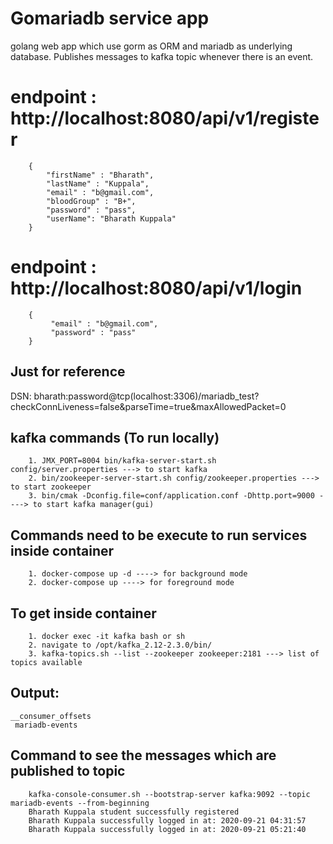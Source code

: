 # Gomariadb service app 
golang web app which use gorm as ORM and mariadb as underlying database. Publishes messages to kafka topic whenever there is an event.

# endpoint : http://localhost:8080/api/v1/register
        {
            "firstName" : "Bharath",
            "lastName" : "Kuppala",
            "email" : "b@gmail.com",
            "bloodGroup" : "B+",
            "password" : "pass",
            "userName": "Bharath Kuppala"
        }

# endpoint :  http://localhost:8080/api/v1/login
        {
             "email" : "b@gmail.com",
             "password" : "pass"
        }

## Just for reference
DSN: bharath:password@tcp(localhost:3306)/mariadb_test?checkConnLiveness=false&parseTime=true&maxAllowedPacket=0

## kafka commands (To run locally)
        1. JMX_PORT=8004 bin/kafka-server-start.sh config/server.properties ---> to start kafka
        2. bin/zookeeper-server-start.sh config/zookeeper.properties ---> to start zookeeper
        3. bin/cmak -Dconfig.file=conf/application.conf -Dhttp.port=9000 ----> to start kafka manager(gui)

## Commands need to be execute to run services inside container
        1. docker-compose up -d ----> for background mode
        2. docker-compose up ----> for foreground mode

## To get inside container
        1. docker exec -it kafka bash or sh
        2. navigate to /opt/kafka_2.12-2.3.0/bin/
        3. kafka-topics.sh --list --zookeeper zookeeper:2181 ---> list of topics available 

## Output:
    __consumer_offsets
     mariadb-events

## Command to see the messages which are published to topic
        kafka-console-consumer.sh --bootstrap-server kafka:9092 --topic mariadb-events --from-beginning
        Bharath Kuppala student successfully registered
        Bharath Kuppala successfully logged in at: 2020-09-21 04:31:57
        Bharath Kuppala successfully logged in at: 2020-09-21 05:21:40
       


